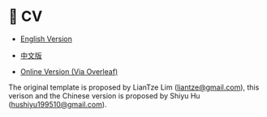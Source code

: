 # 📄 CV

- [English Version](https://huuuuusy.github.io/files/CV-EN.pdf)

- [中文版](https://huuuuusy.github.io/files/CV-CN.pdf)

- [Online Version (Via Overleaf)](https://cn.overleaf.com/read/zpcnftfsfsqp#69c6ed)

The original template is proposed by LianTze Lim (liantze@gmail.com), this verison and the Chinese version is proposed by Shiyu Hu (hushiyu199510@gmail.com). 
